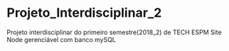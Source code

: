 # Projeto_Interdisciplinar_2
Projeto interdisciplinar do primeiro semestre(2018_2) de TECH ESPM
Site Node gerenciável com banco mySQL

